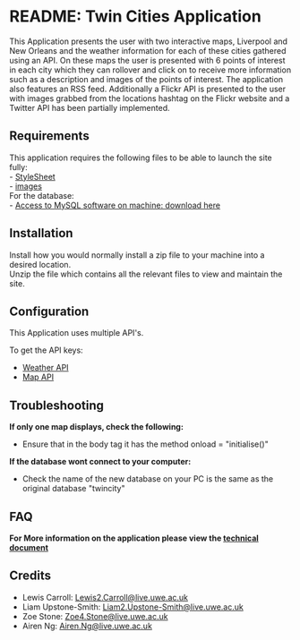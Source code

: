 # README: Twin Cities Application

This Application presents the user with two interactive maps, Liverpool and New Orleans and the weather information for each of these cities gathered using an API. On these maps the user is presented with 6 points of interest in each city which they can rollover and click on to receive more information such as a description and images of the points of interest. The application also features an RSS feed. Additionally a Flickr API is presented to the user with images grabbed from the locations hashtag on the Flickr website and a Twitter API has been partially implemented. 


## Requirements

This application requires the following files to be able to launch the site fully:     
    - [StyleSheet](stylesheet.css)   
    - [images](link)   
    For the database:  
    - [Access to MySQL software on machine: download here](https://dev.mysql.com/downloads/installer/)  
    
## Installation 

Install how you would normally install a zip file to your machine into a desired location.  
Unzip the file which contains all the relevant files to view and maintain the site. 


## Configuration 
This Application uses multiple API's.

To get the API keys:

  - [Weather API](https://openweathermap.org/api)  
  - [Map API](https://mapsplatform.google.com)
   

## Troubleshooting

**If only one map displays, check the following:**
- Ensure that in the body tag it has the method
 onload = "initialise()"   

 **If the database wont connect to your computer:**
 - Check the name of the new database on your PC is the same as the original database "twincity"


## FAQ
  
   **For More information on the application please view the [technical document](documentation\TwinCitiesDocumentation.docx)**

## Credits
- Lewis Carroll: Lewis2.Carroll@live.uwe.ac.uk
- Liam Upstone-Smith: Liam2.Upstone-Smith@live.uwe.ac.uk
- Zoe Stone: Zoe4.Stone@live.uwe.ac.uk
- Airen Ng: Airen.Ng@live.uwe.ac.uk
